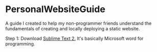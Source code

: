 PersonalWebsiteGuide
====================

A guide I created to help my non-programmer friends understand the fundamentals of creating and locally deploying a static website.

Step 1: Download [Sublime Text 2.](http://www.sublimetext.com/2) It's basically Microsoft word for programming.
